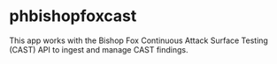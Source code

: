# phbishopfoxcast
This app works with the Bishop Fox Continuous Attack Surface Testing (CAST) API to ingest and manage CAST findings.
